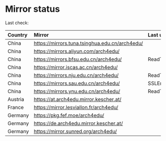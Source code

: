 <script src="./time.js"></script>
# Mirror status
Last check: <script type="text/javascript">localize(1686734218.1884077);</script>

|Country|Mirror|Last update|
|:------|:-----|:----------|
|China|https://mirrors.tuna.tsinghua.edu.cn/arch4edu/|<script type="text/javascript">localize(1686681063);</script>|
|China|https://mirrors.aliyun.com/arch4edu/|<script type="text/javascript">localize(1686637897);</script>|
|China|https://mirrors.bfsu.edu.cn/arch4edu/|ReadTimeout|
|China|https://mirror.iscas.ac.cn/arch4edu/|<script type="text/javascript">localize(1686594663);</script>|
|China|https://mirrors.nju.edu.cn/arch4edu/|ReadTimeout|
|China|https://mirrors.sau.edu.cn/arch4edu/|SSLError|
|China|https://mirrors.ynu.edu.cn/arch4edu/|ReadTimeout|
|Austria|https://at.arch4edu.mirror.kescher.at/|<script type="text/javascript">localize(1686681063);</script>|
|France|https://mirror.lesviallon.fr/arch4edu/|<script type="text/javascript">localize(1686681063);</script>|
|Germany|https://pkg.fef.moe/arch4edu/|<script type="text/javascript">localize(1686681063);</script>|
|Germany|https://de.arch4edu.mirror.kescher.at/|<script type="text/javascript">localize(1686681063);</script>|
|Germany|https://mirror.sunred.org/arch4edu/|<script type="text/javascript">localize(1686681063);</script>|

<script src="./tablefilter/tablefilter.js"></script>
<script src="./table.js"></script>